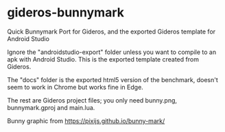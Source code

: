 # gideros-bunnymark
Quick Bunnymark Port for Gideros, and the exported Gideros template for Android Studio

Ignore the "androidstudio-export" folder unless you want to compile to an apk with Android Studio.
This is the exported template created from Gideros. 

The "docs" folder is the exported html5 version of the benchmark, doesn't seem to work in Chrome but works fine in Edge.

The rest are Gideros project files; you only need bunny.png, bunnymark.gproj and main.lua.

Bunny graphic from https://pixijs.github.io/bunny-mark/
